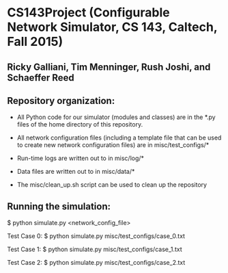 # CS143Project (Configurable Network Simulator, CS 143, Caltech, Fall 2015)
## Ricky Galliani, Tim Menninger, Rush Joshi, and Schaeffer Reed

## Repository organization: 

- All Python code for our simulator (modules and classes) are in the
*.py files of the home directory of this repository.

- All network configuration files (including a template file that can be 
used to create new network configuration files) are in misc/test_configs/*

- Run-time logs are written out to in misc/log/*

- Data files are written out to in misc/data/*

- The misc/clean_up.sh script can be used to clean up the repository

## Running the simulation:

$ python simulate.py <network_config_file>

Test Case 0: $ python simulate.py misc/test_configs/case_0.txt

Test Case 1: $ python simulate.py misc/test_configs/case_1.txt

Test Case 2: $ python simulate.py misc/test_configs/case_2.txt

